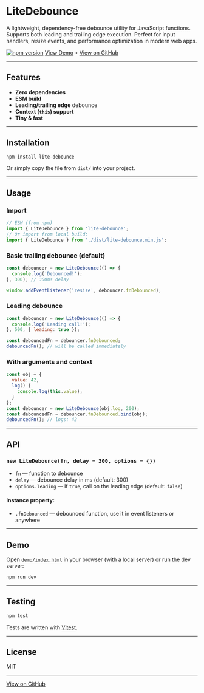 # LiteDebounce

A lightweight, dependency-free debounce utility for JavaScript functions. Supports both leading and trailing edge execution. Perfect for input handlers, resize events, and performance optimization in modern web apps.

[![npm version](https://img.shields.io/npm/v/lite-debounce.svg?style=flat-square)](https://www.npmjs.com/package/lite-debounce)
[View Demo](./demo/index.html) • [View on GitHub](https://github.com/mrnko/lite-debounce)

---

## Features
- **Zero dependencies**
- **ESM build**
- **Leading/trailing edge** debounce
- **Context (`this`) support**
- **Tiny & fast**

---

## Installation

```bash
npm install lite-debounce
```
Or simply copy the file from `dist/` into your project.

---

## Usage

### Import
```js
// ESM (from npm)
import { LiteDebounce } from 'lite-debounce';
// Or import from local build:
import { LiteDebounce } from './dist/lite-debounce.min.js';
```

### Basic trailing debounce (default)
```js
const debouncer = new LiteDebounce(() => {
  console.log('Debounced!');
}, 300); // 300ms delay

window.addEventListener('resize', debouncer.fnDebounced);
```

### Leading debounce
```js
const debouncer = new LiteDebounce(() => {
  console.log('Leading call!');
}, 500, { leading: true });

const debouncedFn = debouncer.fnDebounced;
debouncedFn(); // will be called immediately
```

### With arguments and context
```js
const obj = {
  value: 42,
  log() {
    console.log(this.value);
  }
};
const debouncer = new LiteDebounce(obj.log, 200);
const debouncedFn = debouncer.fnDebounced.bind(obj);
debouncedFn(); // logs: 42
```

---

## API

### `new LiteDebounce(fn, delay = 300, options = {})`
- `fn` — function to debounce
- `delay` — debounce delay in ms (default: 300)
- `options.leading` — if `true`, call on the leading edge (default: `false`)

#### Instance property:
- `.fnDebounced` — debounced function, use it in event listeners or anywhere

---

## Demo

Open [`demo/index.html`](./demo/index.html) in your browser (with a local server) or run the dev server:
```bash
npm run dev
```

---

## Testing

```bash
npm test
```
Tests are written with [Vitest](https://vitest.dev/).

---

## License
MIT

---

[View on GitHub](https://github.com/mrnko/lite-debounce)
